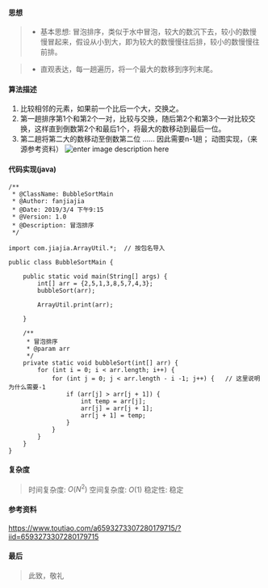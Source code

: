 #### 思想
> - 基本思想: 冒泡排序，类似于水中冒泡，较大的数沉下去，较小的数慢慢冒起来，假设从小到大，即为较大的数慢慢往后排，较小的数慢慢往前排。
<!-- more -->
> - 直观表达，每一趟遍历，将一个最大的数移到序列末尾。
#### 算法描述
1. 比较相邻的元素，如果前一个比后一个大，交换之。
2. 第一趟排序第1个和第2个一对，比较与交换，随后第2个和第3个一对比较交换，这样直到倒数第2个和最后1个，将最大的数移动到最后一位。
3. 第二趟将第二大的数移动至倒数第二位
......
因此需要n-1趟；
动图实现，（来源参考资料）
![enter image description here](http://p3.pstatp.com/large/pgc-image/15351158361064c65468df5)
#### 代码实现(java)
```
/**
 * @ClassName: BubbleSortMain
 * @Author: fanjiajia
 * @Date: 2019/3/4 下午9:15
 * @Version: 1.0
 * @Description: 冒泡排序
 */

import com.jiajia.ArrayUtil.*;  // 按包名导入

public class BubbleSortMain {

    public static void main(String[] args) {
        int[] arr = {2,5,1,3,8,5,7,4,3};
        bubbleSort(arr);

        ArrayUtil.print(arr);

    }

    /**
     * 冒泡排序
     * @param arr
     */
    private static void bubbleSort(int[] arr) {
        for (int i = 0; i < arr.length; i++) {
            for (int j = 0; j < arr.length - i -1; j++) {   // 这里说明为什么需要-1
                if (arr[j] > arr[j + 1]) {
                    int temp = arr[j];
                    arr[j] = arr[j + 1];
                    arr[j + 1] = temp;
                }
            }
        }
    }
}

```
#### 复杂度
> 时间复杂度: $O(N^2)$ 
> 空间复杂度: $O(1)$ 
> 稳定性: 稳定
#### 参考资料
https://www.toutiao.com/a6593273307280179715/?iid=6593273307280179715
#### 最后
> 此致，敬礼